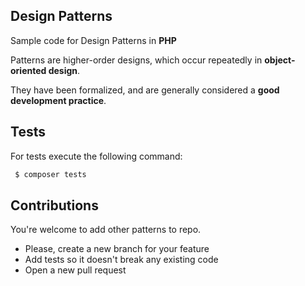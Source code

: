 Design Patterns
---

Sample code for Design Patterns in **PHP**

Patterns are higher-order designs, which occur repeatedly in **object-oriented design**. 

They have been formalized, and are generally considered a **good development practice**.

Tests
---
For tests execute the following command:
```bash
 $ composer tests
```

Contributions
---
You're welcome to add other patterns to repo.

- Please, create a new branch for your feature
- Add tests so it doesn't break any existing code
- Open a new pull request
